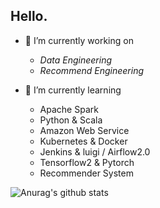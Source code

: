 ## Hello.

- 🔭 I’m currently working on 
  - *Data Engineering*
  - *Recommend Engineering*

- 🌱 I’m currently learning
  - Apache Spark
  - Python & Scala
  - Amazon Web Service
  - Kubernetes & Docker
  - Jenkins & luigi / Airflow2.0
  - Tensorflow2 & Pytorch
  - Recommender System

![Anurag's github stats](https://github-readme-stats.vercel.app/api?username=ivoryRabbit&count_private=true&show_icons=true&theme=highcontrast)


<!--
**ivoryRabbit/ivoryRabbit** is a ✨ _special_ ✨ repository because its `README.md` (this file) appears on your GitHub profile.

Here are some ideas to get you started:

- 🔭 I’m currently working on ...
- 🌱 I’m currently learning ...
- 👯 I’m looking to collaborate on ...
- 🤔 I’m looking for help with ...
- 💬 Ask me about ...
- 📫 How to reach me: ...
- 😄 Pronouns: ...
- ⚡ Fun fact: ...
-->
